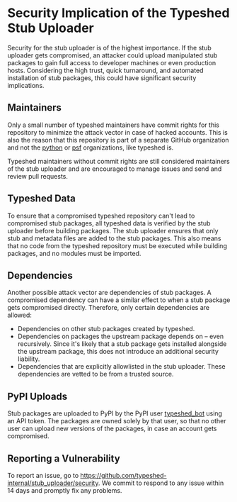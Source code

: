 # Security Implication of the Typeshed Stub Uploader

Security for the stub uploader is of the highest importance. If the stub
uploader gets compromised, an attacker could upload manipulated stub
packages to gain full access to developer machines or even production hosts.
Considering the high trust, quick turnaround, and automated installation of
stub packages, this could have significant security implications.

## Maintainers

Only a small number of typeshed maintainers have commit rights for this
repository to minimize the attack vector in case of hacked accounts. This
is also the reason that this repository is part of a separate GitHub
organization and not the [python](https://github.com/python) or
[psf](https://github.com/psf) organizations, like typeshed is.

Typeshed maintainers without commit rights are still considered maintainers
of the stub uploader and are encouraged to manage issues and send and review
pull requests.

## Typeshed Data

To ensure that a compromised typeshed repository can't lead to compromised
stub packages, all typeshed data is verified by the stub uploader before
building packages. The stub uploader ensures that only stub and metadata
files are added to the stub packages. This also means that no code from the
typeshed repository must be executed while building packages, and no
modules must be imported.

## Dependencies

Another possible attack vector are dependencies of stub packages.
A compromised dependency can have a similar effect to when a stub package
gets compromised directly. Therefore, only certain dependencies are
allowed:

* Dependencies on other stub packages created by typeshed.
* Dependencies on packages the upstream package depends on – even recursively.
  Since it's likely that a stub package gets installed alongside the
  upstream package, this does not introduce an additional security liability.
* Dependencies that are explicitly allowlisted in the stub uploader. These
  dependencies are vetted to be from a trusted source.

## PyPI Uploads

Stub packages are uploaded to PyPI by the PyPI user
[typeshed_bot](https://pypi.org/user/typeshed_bot/) using an API token.
The packages are owned solely by that user, so that no other user can
upload new versions of the packages, in case an account gets compromised.

## Reporting a Vulnerability

To report an issue, go to https://github.com/typeshed-internal/stub_uploader/security. We commit to respond to any issue within 14 days and promptly fix any problems.
